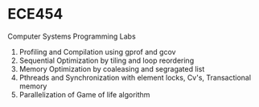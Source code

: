 # ECE454
Computer Systems Programming Labs

1. Profiling and Compilation using gprof and gcov
2. Sequential Optimization by tiling and loop reordering
3. Memory Optimization by coaleasing and segragated list
4. Pthreads and Synchronization with element locks, Cv's, Transactional memory
5. Parallelization of Game of life algorithm
